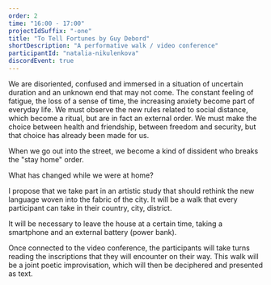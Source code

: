 ```yaml
---
order: 2
time: "16:00 - 17:00"
projectIdSuffix: "-one"
title: "To Tell Fortunes by Guy Debord"
shortDescription: "A performative walk / video conference"
participantId: "natalia-nikulenkova"
discordEvent: true
---
```


We are disoriented, confused and immersed in a situation of uncertain duration and an unknown end that may not come. The constant feeling of fatigue, the loss of a sense of time, the increasing anxiety become part of everyday life. We must observe the new rules related to social distance, which become a ritual, but are in fact an external order. We must make the choice between health and friendship, between freedom and security, but that choice has already been made for us.

When we go out into the street, we become a kind of dissident who breaks the "stay home" order.

What has changed while we were at home?

I propose that we take part in an artistic study that should rethink the new language woven into the fabric of the city. It will be a walk that every participant can take in their country, city, district.

It will be necessary to leave the house at a certain time, taking a smartphone and an external battery (power bank).

Once connected to the video conference, the participants will take turns reading the inscriptions that they will encounter on their way. This walk will be a joint poetic improvisation, which will then be deciphered and presented as text.
